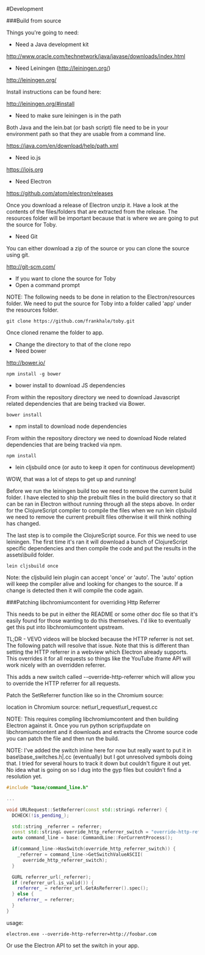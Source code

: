 #Development

###Build from source

Things you're going to need:

- Need a Java development kit

http://www.oracle.com/technetwork/java/javase/downloads/index.html

- Need Leiningen (http://leiningen.org/)

http://leiningen.org/

Install instructions can be found here:

http://leiningen.org/#install

- Need to make sure leiningen is in the path

Both Java and the lein.bat (or bash script) file need to be in your environment
path so that they are usable from a command line.

https://java.com/en/download/help/path.xml

- Need io.js

https://iojs.org

- Need Electron

https://github.com/atom/electron/releases

Once you download a release of Electron unzip it. Have a look at the contents
of the files/folders that are extracted from the release. The resources folder
will be important because that is where we are going to put the source for Toby.

- Need Git

You can either download a zip of the source or you can clone the source using
git.

http://git-scm.com/

- If you want to clone the source for Toby
- Open a command prompt

NOTE: The following needs to be done in relation to the Electron/resources
folder. We need to put the source for Toby into a folder called 'app' under the
resources folder.

```
git clone https://github.com/frankhale/toby.git
```

Once cloned rename the folder to app.

- Change the directory to that of the clone repo
- Need bower

http://bower.io/

```
npm install -g bower
```

- bower install to download JS dependencies

From within the repository directory we need to download Javascript related
dependencies that are being tracked via Bower.

```
bower install
```

- npm install to download node dependencies

From within the repository directory we need to download Node related
dependencies that are being tracked via npm.

```
npm install
```

- lein cljsbuild once (or auto to keep it open for continuous development)

WOW, that was a lot of steps to get up and running!

Before we run the leiningen build too we need to remove the current build folder.
I have elected to ship the prebuilt files in the build directory so that it can
be ran in Electron without running through all the steps above. In order for the
ClojureScript compiler to compile the files when we run lein cljsbuild we need to
remove the current prebuilt files otherwise it will think nothing has changed.

The last step is to compile the ClojureScript source. For this we need to use leiningen. The first time it's ran it will download a bunch of ClojureScript specific dependencies and then compile the code and put the results in the assets\build folder.

```
lein cljsbuild once
```

Note: the cljsbuild lein plugin can accept 'once' or 'auto'. The 'auto' option
will keep the compiler alive and looking for changes to the source. If a change
is detected then it will compile the code again.

###Patching libchromiumcontent for overriding Http Referrer

This needs to be put in either the README or some other doc file so that it's easily found for those wanting to do this themselves. I'd like to eventually get this put into libchromiumcontent upstream.

TL;DR - VEVO videos will be blocked because the HTTP referrer is not set. The following patch will resolve that issue. Note that this is different than setting the HTTP referrer in a webview which Electron already supports. This overrides it for all requests so things like the YouTube iframe API will work nicely with an overridden referrer.

This adds a new switch called --override-http-referrer which will allow you to override the HTTP referrer for all requests.

Patch the SetReferrer function like so in the Chromium source:

location in Chromium source: net\url_request\url_request.cc

NOTE: This requires compling libchromiumcontent and then building Electron against it. Once you run python script\update on libchromiumcontent and it downloads and extracts the Chrome source code you can patch the file and then run the build.

NOTE: I've added the switch inline here for now but really want to put it in base\base_switches.h|.cc (eventually) but I got unresolved symbols doing that. I tried for several hours to track it down but couldn't figure it out yet.  No idea what is going on so I dug into the gyp files but couldn't find a resolution yet.

```cpp
#include "base/command_line.h"

...

void URLRequest::SetReferrer(const std::string& referrer) {
  DCHECK(!is_pending_);

  std::string _referrer = referrer;
  const std::string& override_http_referrer_switch = "override-http-referrer";
  auto command_line = base::CommandLine::ForCurrentProcess();

  if(command_line->HasSwitch(override_http_referrer_switch)) {
    _referrer = command_line->GetSwitchValueASCII(
      override_http_referrer_switch);
  }

  GURL referrer_url(_referrer);
  if (referrer_url.is_valid()) {
    referrer_ = referrer_url.GetAsReferrer().spec();
  } else {
    referrer_ = referrer;
  }
}
```

usage:

```
electron.exe --override-http-referrer=http://foobar.com
```

Or use the Electron API to set the switch in your app.
